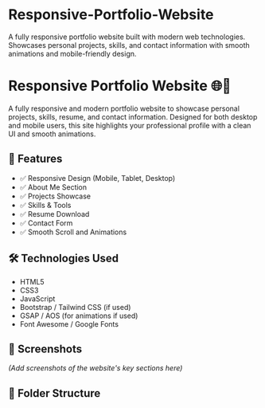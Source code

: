 # Responsive-Portfolio-Website
A fully responsive portfolio website built with modern web technologies. Showcases personal projects, skills, and contact information with smooth animations and mobile-friendly design.


# Responsive Portfolio Website 🌐💼

A fully responsive and modern portfolio website to showcase personal projects, skills, resume, and contact information. Designed for both desktop and mobile users, this site highlights your professional profile with a clean UI and smooth animations.

## 🚀 Features

- ✅ Responsive Design (Mobile, Tablet, Desktop)
- ✅ About Me Section
- ✅ Projects Showcase
- ✅ Skills & Tools
- ✅ Resume Download
- ✅ Contact Form
- ✅ Smooth Scroll and Animations

## 🛠️ Technologies Used

- HTML5
- CSS3
- JavaScript
- Bootstrap / Tailwind CSS (if used)
- GSAP / AOS (for animations if used)
- Font Awesome / Google Fonts

## 📸 Screenshots

*(Add screenshots of the website's key sections here)*

## 📁 Folder Structure


